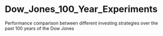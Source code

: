 # Dow_Jones_100_Year_Experiments
Performance comparison between different investing strategies over the past 100 years of the Dow Jones
